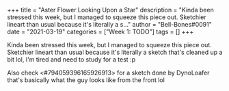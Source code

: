 +++
title = "Aster Flower Looking Upon a Star"
description = "Kinda been stressed this week, but I managed to squeeze this piece out. Sketchier lineart than usual because it's literally a s..."
author = "Bell-Bones#0091"
date = "2021-03-19"
categories = ["Week 1: TODO"]
tags = []
+++

Kinda been stressed this week, but I managed to squeeze this piece out. Sketchier lineart than usual because it's literally a sketch that's cleaned up a bit lol, I'm tired and need to study for a test :p 

Also check <#794059396165926913> for a sketch done by DynoLoafer that's basically what the guy looks like from the front lol
